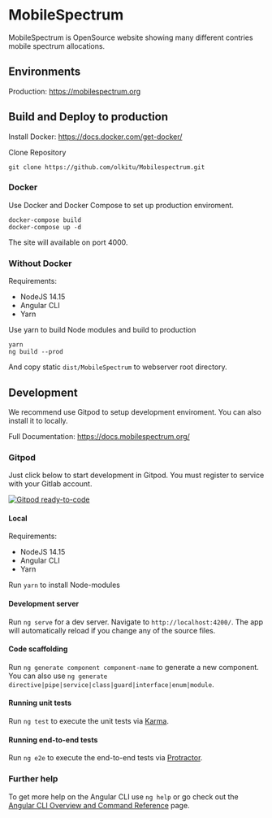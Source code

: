 # MobileSpectrum

MobileSpectrum is OpenSource website showing many different contries mobile spectrum allocations. 

## Environments

Production: https://mobilespectrum.org

## Build and Deploy to production

Install Docker: https://docs.docker.com/get-docker/

Clone Repository

```
git clone https://github.com/olkitu/Mobilespectrum.git
```

### Docker

Use Docker and Docker Compose to set up production enviroment.

```
docker-compose build
docker-compose up -d
```

The site will available on port 4000.

### Without Docker

Requirements:

* NodeJS 14.15
* Angular CLI
* Yarn

Use yarn to build Node modules and build to production

```
yarn
ng build --prod
```

And copy static `dist/MobileSpectrum` to webserver root directory. 

## Development

We recommend use Gitpod to setup development enviroment. You can also install it to locally.

Full Documentation: https://docs.mobilespectrum.org/

### Gitpod

Just click below to start development in Gitpod. You must register to service with your Gitlab account. 

[![Gitpod ready-to-code](https://img.shields.io/badge/Gitpod-ready--to--code-blue?logo=gitpod)](https://gitpod.io/#https://github.com/olkitu/Mobilespectrum)

#### Local

Requirements:

* NodeJS 14.15
* Angular CLI
* Yarn

Run `yarn` to install Node-modules

#### Development server

Run `ng serve` for a dev server. Navigate to `http://localhost:4200/`. The app will automatically reload if you change any of the source files.

#### Code scaffolding

Run `ng generate component component-name` to generate a new component. You can also use `ng generate directive|pipe|service|class|guard|interface|enum|module`.

#### Running unit tests

Run `ng test` to execute the unit tests via [Karma](https://karma-runner.github.io).

#### Running end-to-end tests

Run `ng e2e` to execute the end-to-end tests via [Protractor](http://www.protractortest.org/).

### Further help

To get more help on the Angular CLI use `ng help` or go check out the [Angular CLI Overview and Command Reference](https://angular.io/cli) page.
